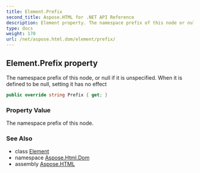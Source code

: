```yaml
---
title: Element.Prefix
second_title: Aspose.HTML for .NET API Reference
description: Element property. The namespace prefix of this node or null if it is unspecified. When it is defined to be null setting it has no effect
type: docs
weight: 170
url: /net/aspose.html.dom/element/prefix/
---
```

## Element.Prefix property

The namespace prefix of this node, or null if it is unspecified. When it is defined to be null, setting it has no effect

```csharp
public override string Prefix { get; }
```

### Property Value

The namespace prefix of this node.

### See Also

* class [Element](../)
* namespace [Aspose.Html.Dom](../../../aspose.html.dom/)
* assembly [Aspose.HTML](../../../)
